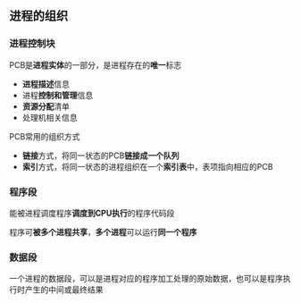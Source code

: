 ## 进程的组织

### 进程控制块

PCB是**进程实体**的一部分，是进程存在的**唯一**标志

- **进程描述**信息
- 进程**控制和管理**信息
- **资源分配**清单
- 处理机相关信息

PCB常用的组织方式

- **链接**方式，将同一状态的PCB**链接成一个队列**
- **索引**方式，将同一状态的进程组织在一个**索引表**中，表项指向相应的PCB

### 程序段

能被进程调度程序**调度到CPU执行**的程序代码段

程序可**被多个进程共享**，**多个进程**可以运行**同一个程序**

### 数据段

一个进程的数据段，可以是进程对应的程序加工处理的原始数据，也可以是程序执行时产生的中间或最终结果




